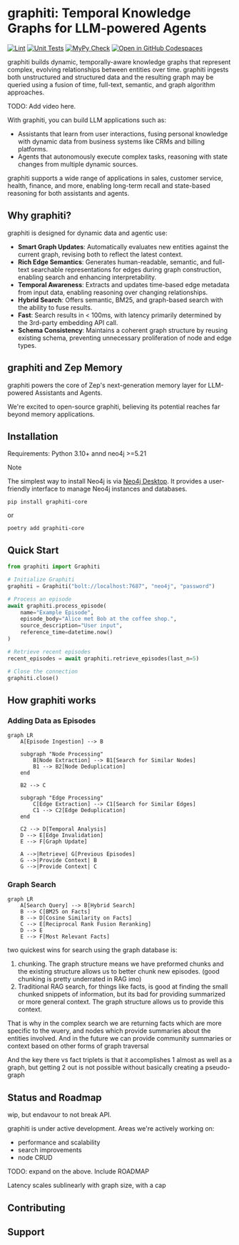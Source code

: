 # graphiti: Temporal Knowledge Graphs for LLM-powered Agents

[![Lint](https://github.com/getzep/graphiti/actions/workflows/lint.yml/badge.svg)](https://github.com/getzep/graphiti/actions/workflows/lint.yml)
[![Unit Tests](https://github.com/getzep/graphiti/actions/workflows/unit_tests.yml/badge.svg)](https://github.com/getzep/graphiti/actions/workflows/unit_tests.yml)
[![MyPy Check](https://github.com/getzep/graphiti/actions/workflows/typecheck.yml/badge.svg)](https://github.com/getzep/graphiti/actions/workflows/typecheck.yml)
[![Open in GitHub Codespaces](https://github.com/codespaces/badge.svg)](https://codespaces.new/getzep/graphiti)

graphiti builds dynamic, temporally-aware knowledge graphs that represent complex, evolving relationships between entities over time. graphiti ingests both unstructured and structured data and the resulting graph may be queried using a fusion of time, full-text, semantic, and graph algorithm approaches.

TODO: Add video here.

With graphiti, you can build LLM applications such as:

- Assistants that learn from user interactions, fusing personal knowledge with dynamic data from business systems like CRMs and billing platforms.
- Agents that autonomously execute complex tasks, reasoning with state changes from multiple dynamic sources.

graphiti supports a wide range of applications in sales, customer service, health, finance, and more, enabling long-term recall and state-based reasoning for both assistants and agents.

## Why graphiti?

graphiti is designed for dynamic data and agentic use:

- **Smart Graph Updates**: Automatically evaluates new entities against the current graph, revising both to reflect the latest context.
- **Rich Edge Semantics**: Generates human-readable, semantic, and full-text searchable representations for edges during graph construction, enabling search and enhancing interpretability.
- **Temporal Awareness**: Extracts and updates time-based edge metadata from input data, enabling reasoning over changing relationships.
- **Hybrid Search**: Offers semantic, BM25, and graph-based search with the ability to fuse results.
- **Fast**: Search results in < 100ms, with latency primarily determined by the 3rd-party embedding API call.
- **Schema Consistency**: Maintains a coherent graph structure by reusing existing schema, preventing unnecessary proliferation of node and edge types.

## graphiti and Zep Memory

graphiti powers the core of Zep's next-generation memory layer for LLM-powered Assistants and Agents.

We're excited to open-source graphiti, believing its potential reaches far beyond memory applications.

## Installation

Requirements: Python 3.10+ annd neo4j >=5.21

> [!NOTE]
> The simplest way to install Neo4j is via [Neo4j Desktop](https://neo4j.com/download/). It provides a user-friendly interface to manage Neo4j instances and databases.

`pip install graphiti-core`

or

`poetry add graphiti-core`

## Quick Start

```python
from graphiti import Graphiti

# Initialize Graphiti
graphiti = Graphiti("bolt://localhost:7687", "neo4j", "password")

# Process an episode
await graphiti.process_episode(
    name="Example Episode",
    episode_body="Alice met Bob at the coffee shop.",
    source_description="User input",
    reference_time=datetime.now()
)

# Retrieve recent episodes
recent_episodes = await graphiti.retrieve_episodes(last_n=5)

# Close the connection
graphiti.close()
```

## How graphiti works

### Adding Data as Episodes

```mermaid
graph LR
    A[Episode Ingestion] --> B

    subgraph "Node Processing"
        B[Node Extraction] --> B1[Search for Similar Nodes]
        B1 --> B2[Node Deduplication]
    end

    B2 --> C

    subgraph "Edge Processing"
        C[Edge Extraction] --> C1[Search for Similar Edges]
        C1 --> C2[Edge Deduplication]
    end

    C2 --> D[Temporal Analysis]
    D --> E[Edge Invalidation]
    E --> F[Graph Update]

    A -->|Retrieve| G[Previous Episodes]
    G -->|Provide Context| B
    G -->|Provide Context| C
```

### Graph Search

```mermaid
graph LR
    A[Search Query] --> B[Hybrid Search]
    B --> C[BM25 on Facts]
    B --> D[Cosine Similarity on Facts]
    C --> E[Reciprocal Rank Fusion Reranking]
    D --> E
    E --> F[Most Relevant Facts]
```

two quickest wins for search using the graph database is:

1. chunking. The graph structure means we have preformed chunks and the existing structure allows us to better chunk new episodes. (good chunking is pretty underrated in RAG imo)
2. Traditional RAG search, for things like facts, is good at finding the small chunked snippets of information, but its bad for providing summarized or more general context. The graph structure allows us to provide this context.

That is why in the complex search we are returning facts which are more specific to the wuery, and nodes which provide summaries about the entities involved. And in the future we can provide community summaries or context based on other forms of graph traversal

And the key there vs fact triplets is that it accomplishes 1 almost as well as a graph, but getting 2 out is not possible without basically creating a pseudo-graph

## Status and Roadmap

wip, but endavour to not break API.

graphiti is under active development. Areas we're actively working on:

- performance and scalability
- search improvements
- node CRUD

TODO: expand on the above. Include ROADMAP

Latency scales sublinearly with graph size, with a cap

## Contributing

## Support
